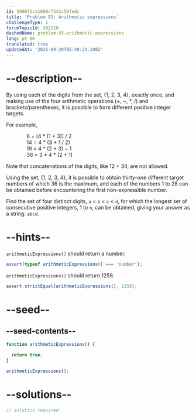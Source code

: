 ```yaml
---
id: 5900f3ca1000cf542c50fedc
title: 'Problem 93: Arithmetic expressions'
challengeType: 1
forumTopicId: 302210
dashedName: problem-93-arithmetic-expressions
lang: pt-BR
translated: true
updatedAt: '2025-09-29T05:49:24.198Z'
---
```


# --description--

By using each of the digits from the set, {1, 2, 3, 4}, exactly once, and making use of the four arithmetic operations (+, −, \*, /) and brackets/parentheses, it is possible to form different positive integer targets.

For example,

<div style='margin-left: 4em;'>
  8 = (4 * (1 + 3)) / 2<br>
  14 = 4 * (3 + 1 / 2)<br>
  19 = 4 * (2 + 3) − 1<br>
  36 = 3 * 4 * (2 + 1)
</div>

Note that concatenations of the digits, like 12 + 34, are not allowed.

Using the set, {1, 2, 3, 4}, it is possible to obtain thirty-one different target numbers of which 36 is the maximum, and each of the numbers 1 to 28 can be obtained before encountering the first non-expressible number.

Find the set of four distinct digits, `a` &lt; `b` &lt; `c` &lt; `d`, for which the longest set of consecutive positive integers, 1 to `n`, can be obtained, giving your answer as a string: `abcd`.

# --hints--

`arithmeticExpressions()` should return a number.

```js
assert(typeof arithmeticExpressions() === 'number');
```

`arithmeticExpressions()` should return 1258.

```js
assert.strictEqual(arithmeticExpressions(), 1258);
```

# --seed--

## --seed-contents--

```js
function arithmeticExpressions() {

  return true;
}

arithmeticExpressions();
```

# --solutions--

```js
// solution required
```
